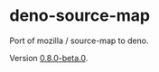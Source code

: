 # deno-source-map

Port of mozilla / source-map to deno.

Version
[0.8.0-beta.0](https://github.com/mozilla/source-map/releases/tag/0.8.0-beta.0).
